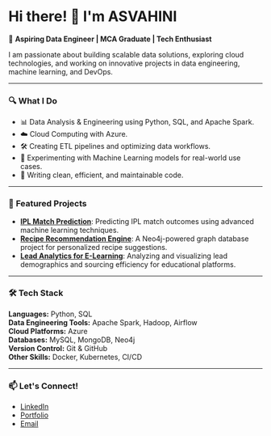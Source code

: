 # Hi there! 👋 I'm ASVAHINI

🚀 **Aspiring Data Engineer | MCA Graduate | Tech Enthusiast**

I am passionate about building scalable data solutions, exploring cloud technologies, and working on innovative projects in data engineering, machine learning, and DevOps.

---

### 🔍 **What I Do**
- 📊 Data Analysis & Engineering using Python, SQL, and Apache Spark.
- ☁️ Cloud Computing with Azure.
- 🛠️ Creating ETL pipelines and optimizing data workflows.
- 🤖 Experimenting with Machine Learning models for real-world use cases.
- 📜 Writing clean, efficient, and maintainable code.

---

### 🌟 **Featured Projects**
- **[IPL Match Prediction](https://github.com/your-repo)**: Predicting IPL match outcomes using advanced machine learning techniques.
- **[Recipe Recommendation Engine](https://github.com/your-repo)**: A Neo4j-powered graph database project for personalized recipe suggestions.
- **[Lead Analytics for E-Learning](https://github.com/your-repo)**: Analyzing and visualizing lead demographics and sourcing efficiency for educational platforms.

---

### 🛠️ **Tech Stack**
**Languages:** Python, SQL  
**Data Engineering Tools:** Apache Spark, Hadoop, Airflow  
**Cloud Platforms:** Azure  
**Databases:** MySQL, MongoDB, Neo4j  
**Version Control:** Git & GitHub  
**Other Skills:** Docker, Kubernetes, CI/CD

---

### 📫 **Let's Connect!**
- [LinkedIn](https://www.linkedin.com/in/asvahini-s-61615b236/)
- [Portfolio](https://your-portfolio.com)
- [Email](mailto:asvahinis@gmail.com)


